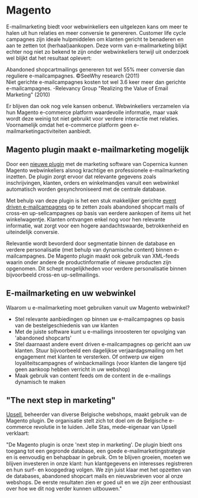 # Magento

E-mailmarketing biedt voor webwinkeliers een uitgelezen kans om meer te
halen uit hun relaties en meer conversie te genereren. Customer life
cycle campagnes zijn ideale hulpmiddelen om klanten gericht te benaderen
en aan te zetten tot (herhaal)aankopen. Deze vorm van e-mailmarketing
blijkt echter nog niet zo bekend te zijn onder webwinkeliers terwijl uit
onderzoek wel blijkt dat het resultaat oplevert:

Abandoned shopcartmailings genereren tot wel 55% meer conversie dan
reguliere e-mailcampagnes. ©SeeWhy research (2011)\
 Niet gerichte e-mailcampagnes kosten tot wel 3.6 keer meer dan gerichte
e-mailcampagnes. -Relevancy Group "Realizing the Value of Email
Marketing" (2010)

Er blijven dan ook nog vele kansen onbenut. Webwinkeliers verzamelen via
hun Magento e-commerce platform waardevolle informatie, maar vaak wordt
deze weinig tot niet gebruikt voor verdere interactie met relaties.
Voornamelijk omdat het e-commerce platform geen
e-mailmarketingactiviteiten aanbiedt.

Magento plugin maakt e-mailmarketing mogelijk
---------------------------------------------

Door een [nieuwe
plugin](http://www.copernica.com/nl/ondersteuning/integraties "Copernica integraties")
met de marketing software van Copernica kunnen Magento webwinkeliers
alsnog krachtige en professionele e-mailmarketing inzetten. De plugin
zorgt ervoor dat relevante gegevens zoals inschrijvingen, klanten,
orders en winkelmandjes vanuit een webwinkel automatisch worden
gesynchroniseerd met de centrale database.

Met behulp van deze plugin is het een stuk makkelijker gerichte [event
driven
e-mailcampagnes](http://www.copernica.com/nl/over-ons/nieuws/event-driven-e-mailcampagnes-gebruik-jij-ze-al "Event driven emailcampagnes")
op te zetten zoals abandoned shopcart mails of cross-en up-sellcampagnes
op basis van eerdere aankopen of items uit het winkelwagentje. Klanten
ontvangen enkel nog voor hen relevante informatie, wat zorgt voor een
hogere aandachtswaarde, betrokkenheid en uiteindelijk conversie.

Relevantie wordt bevorderd door segmentatie binnen de database en
verdere personalisatie (met behulp van dynamische content) binnen
e-mailcampagnes. De Magento plugin maakt ook gebruik van XML-feeds
waarin onder andere de productinformatie of nieuwe producten zijn
opgenomen. Dit schept mogelijkheden voor verdere personalisatie binnen
bijvoorbeeld cross-en up-sellmailings.

E-mailmarketing en uw webwinkel
-------------------------------

Waarom u e-mailmarketing moet gebruiken vanuit uw Magento webwinkel?

-   Stel relevante aanbiedingen op binnen uw e-mailcampagnes op basis
    van de bestelgeschiedenis van uw klanten
-   Met de juiste software kunt u e-mailings inroosteren ter opvolging
    van 'abandoned shopcarts'
-   Stel daarnaast andere event driven e-mailcampagnes op gericht aan uw
    klanten. Stuur bijvoorbeeld een dagelijkse verjaardagsmailing om het
    engagement met klanten te versterken. Of ontwerp uw eigen
    loyaliteitscampagnes of winbackmailings (voor klanten die langere
    tijd geen aankoop hebben verricht in uw webshop)
-   Maak gebruik van content feeds om de content in de e-mailings
    dynamisch te maken

"The next step in marketing"
----------------------------

[Upsell](http://www.upsell.be/ "Upsell"), beheerder van diverse
Belgische webshops, maakt gebruik van de Magento plugin. De organisatie
stelt zich tot doel om de Belgische e-commerce revolutie in te luiden.
Jelle Stas, mede-eigenaar van Upsell verklaart:

"De Magento plugin is onze 'next step in marketing'. De plugin biedt ons
toegang tot een gegronde database, een goede e-mailmarketingstrategie en
is eenvoudig en behapbaar in gebruik. Om te blijven groeien, moeten we
blijven investeren in onze klant: hun klantgegevens en interesses
registreren en hun surf- en koopgedrag volgen. We zijn juist klaar met
het opzetten van de databases, abandoned shopcart mails en nieuwsbrieven
voor al onze webshops. De eerste resultaten zien er goed uit en we zijn
zeer enthousiast over hoe we dit nog verder kunnen uitbouwen."
